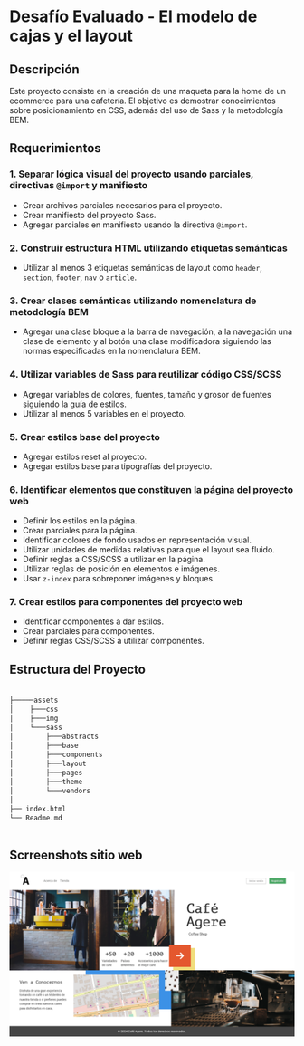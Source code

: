 # Desafío Evaluado - El modelo de cajas y el layout

## Descripción

Este proyecto consiste en la creación de una maqueta para la home de un ecommerce para una cafetería. El objetivo es demostrar conocimientos sobre posicionamiento en CSS, además del uso de Sass y la metodología BEM.

## Requerimientos

### 1. Separar lógica visual del proyecto usando parciales, directivas `@import` y manifiesto

- Crear archivos parciales necesarios para el proyecto.
- Crear manifiesto del proyecto Sass.
- Agregar parciales en manifiesto usando la directiva `@import`.

### 2. Construir estructura HTML utilizando etiquetas semánticas

- Utilizar al menos 3 etiquetas semánticas de layout como `header`, `section`, `footer`, `nav` o `article`.

### 3. Crear clases semánticas utilizando nomenclatura de metodología BEM

- Agregar una clase bloque a la barra de navegación, a la navegación una clase de elemento y al botón una clase modificadora siguiendo las normas especificadas en la nomenclatura BEM.

### 4. Utilizar variables de Sass para reutilizar código CSS/SCSS

- Agregar variables de colores, fuentes, tamaño y grosor de fuentes siguiendo la guía de estilos.
- Utilizar al menos 5 variables en el proyecto.

### 5. Crear estilos base del proyecto

- Agregar estilos reset al proyecto.
- Agregar estilos base para tipografías del proyecto.

### 6. Identificar elementos que constituyen la página del proyecto web

- Definir los estilos en la página.
- Crear parciales para la página.
- Identificar colores de fondo usados en representación visual.
- Utilizar unidades de medidas relativas para que el layout sea fluido.
- Definir reglas a CSS/SCSS a utilizar en la página.
- Utilizar reglas de posición en elementos e imágenes.
- Usar `z-index` para sobreponer imágenes y bloques.

### 7. Crear estilos para componentes del proyecto web

- Identificar componentes a dar estilos.
- Crear parciales para componentes.
- Definir reglas CSS/SCSS a utilizar componentes.

## Estructura del Proyecto

```plaintext

├─────assets
│    ├───css
│    ├───img
│    └───sass
│        ├───abstracts
│        ├───base
│        ├───components
│        ├───layout
│        ├───pages
│        ├───theme
│        └───vendors
│
├── index.html
└── Readme.md
      
```

## Scrreenshots sitio web

![screenshot sitio web Cafeteria Agere](./assets/img/Screenshot-2024-07-11Cafeteria-Agere.png)

